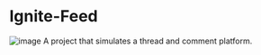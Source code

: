 # Ignite-Feed
![image](https://github.com/HerculesCamara/Ignite-Feed/assets/39931772/08e0cb3e-7538-4fec-b621-a55b7ca065cb)
A project that simulates a thread and comment platform.
